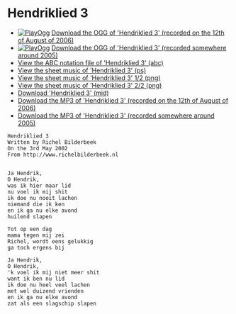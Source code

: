# Hendriklied 3

 * [![PlayOgg](http://static.fsf.org/playogg/Play_ogg_80x15.png "I support PlayOgg!")](http://playogg.org) [Download the OGG of 'Hendriklied 3' (recorded on the 12th of August of 2006)](http://www.richelbilderbeek.nl/CD06_08Hendriklied3_20060812.ogg)
 * [![PlayOgg](http://static.fsf.org/playogg/Play_ogg_80x15.png "I support PlayOgg!")](http://playogg.org) [Download the OGG of 'Hendriklied 3' (recorded somewhere around 2005)](http://www.richelbilderbeek.nl/CD05_08Hendriklied3.ogg)
 * [View the ABC notation file of 'Hendriklied 3' (abc)](Hendriklied3.abc)
 * [View the sheet music of 'Hendriklied 3' (ps)](SongHendriklied3.ps)
 * [View the sheet music of 'Hendriklied 3' 1/2 (png)](SongHendriklied3-0.png)
 * [View the sheet music of 'Hendriklied 3' 2/2 (png)](SongHendriklied3-1.png)
 * [Download 'Hendriklied 3' (mid)](http://www.richelbilderbeek.nl/SongHendriklied3.mid)
 * [Download the MP3 of 'Hendriklied 3' (recorded on the 12th of August of 2006)](http://www.richelbilderbeek.nl/CD06_08Hendriklied3_20060812.mp3)
 * [Download the MP3 of 'Hendriklied 3' (recorded somewhere around 2005)](http://www.richelbilderbeek.nl/CD05_08Hendriklied3.mp3)

```
Hendriklied 3
Written by Richel Bilderbeek
On the 3rd May 2002
From http://www.richelbilderbeek.nl


Ja Hendrik,
O Hendrik,
was ik hier maar lid
nu voel ik mij shit
ik doe nu nooit lachen
niemand die ik ken
en ik ga nu elke avond
huilend slapen

Tot op een dag
mama tegen mij zei
Richel, wordt eens gelukkig
ga toch ergens bij

Ja Hendrik,
O Hendrik,
'k voel ik mij niet meer shit
want ik ben nu lid
ik doe nu heel veel lachen
met wel duizend vrienden
en ik ga nu elke avond
zat als een slagschip slapen
```
